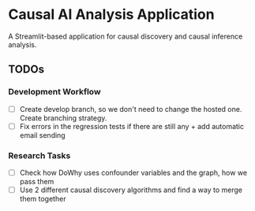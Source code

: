 # Causal AI Analysis Application

A Streamlit-based application for causal discovery and causal inference analysis.

## TODOs

### Development Workflow
- [ ] Create develop branch, so we don't need to change the hosted one. Create branching strategy.
- [ ] Fix errors in the regression tests if there are still any + add automatic email sending

### Research Tasks
- [ ] Check how DoWhy uses confounder variables and the graph, how we pass them
- [ ] Use 2 different causal discovery algorithms and find a way to merge them together
